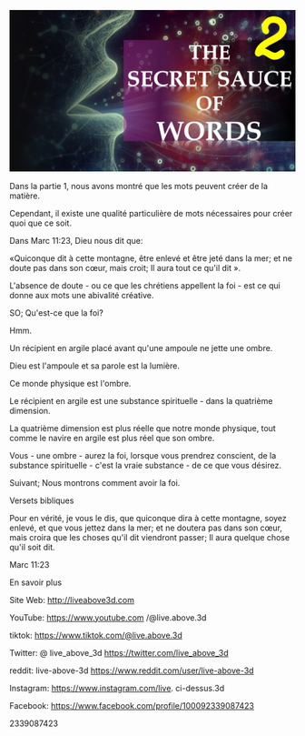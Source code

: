 ![Video cover image](../cover.jpeg "cover-photo")

Dans la partie 1, nous avons montré que les mots peuvent créer de la matière.

Cependant, il existe une qualité particulière de mots nécessaires pour créer quoi que ce soit.

Dans Marc 11:23, Dieu nous dit que:

«Quiconque dit à cette montagne, être enlevé et être jeté dans la mer; et ne doute pas dans son cœur, mais croit; Il aura tout ce qu'il dit ».

L'absence de doute - ou ce que les chrétiens appellent la foi - est ce qui donne aux mots une abivalité créative.

SO; Qu'est-ce que la foi?

Hmm.

Un récipient en argile placé avant qu'une ampoule ne jette une ombre.

Dieu est l'ampoule et sa parole est la lumière.

Ce monde physique est l'ombre.

Le récipient en argile est une substance spirituelle - dans la quatrième dimension.

La quatrième dimension est plus réelle que notre monde physique, tout comme le navire en argile est plus réel que son ombre.

Vous - une ombre - aurez la foi, lorsque vous prendrez conscient, de la substance spirituelle - c'est la vraie substance - de ce que vous désirez.

Suivant; Nous montrons comment avoir la foi.

Versets bibliques

Pour en vérité, je vous le dis, que quiconque dira à cette montagne, soyez enlevé, et que vous jettez dans la mer; et ne doutera pas dans son cœur, mais croira que les choses qu'il dit viendront passer; Il aura quelque chose qu'il soit dit.

Marc 11:23

En savoir plus

Site Web: http://liveabove3d.com

YouTube: https://www.youtube.com /@live.above.3d

tiktok: https://www.tiktok.com/@live.above.3d

Twitter: @ live_above_3d https://twitter.com/live_above_3d

reddit: live-above-3d https://www.reddit.com/user/live-above-3d

Instagram: https://www.instagram.com/live. ci-dessus.3d

Facebook: https://www.facebook.com/profile/100092339087423

2339087423